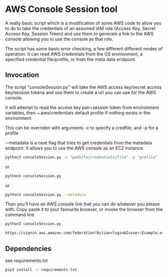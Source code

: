# AWS Console Session tool

A really basic script which is a modification of some AWS code to allow you to do to take the credentials of an assumed IAM role (Access Key, Secret Access Key, Session Token) and use them to generate a link to the AWS console allowing you to use the console as that role.

The script has some basic error checking, a few different different modes of operation. It can read AWS credentials from the OS environment, a specified credential file/profile, or from the meta data endpoint.

## Invocation

The script "consoleSession.py" will take the AWS access key/secret access key/session tokena and use them to create a url you can use for the AWS console.

It will attempt to read the access key pair+session token from environment variables, then ~.aws/credentials default profile if nothing exists in the environment.

This can be overriden with arguments -c to specify a credfile, and -p for a profile

--metadata is a neat flag that tries to get credentials from the metadata endpoint. It allows you to use the AWS console as an EC2 instance.

```bash
python3 consoleSession.py -c "path/to/credentials/file" -p "profile"
```

or

```bash
python3 consoleSession.py
```

or

```bash
python3 consoleSession.py --metadata
```

Then you'll have an AWS console link that you can do whatever you please with. Copy paste it to your favourite browser, or invoke the browser from the command line

```bash
python3 consoleSession.py

https://signin.aws.amazon.com/federation?Action=login&Issuer=Example.org&Destination=https%3A%2F%2Fconsole.aws.amazon.com%2F&SigninToken=sadjhngjkhnasjdARanDomTokenThAtIsNotUseableSoDontBotherTryingTOUseitPleaseokayrightmkay
```

## Dependencies

see requirements.txt

```bash
pip3 install -r requirements.txt
```
